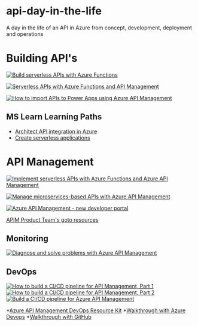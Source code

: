 # api-day-in-the-life
A day in the life of an API in Azure from concept, development, deployment and operations

# Building API's

[![Build serverless APIs with Azure Functions](http://img.youtube.com/vi/499iCgNLDDE/0.jpg)](http://www.youtube.com/watch?v=499iCgNLDDE "Build serverless APIs with Azure Functions")

[![Serverless APIs with Azure Functions and API Management](http://img.youtube.com/vi/6Z5qK9NTA3k/0.jpg)](http://www.youtube.com/watch?v=6Z5qK9NTA3k "Serverless APIs with Azure Functions and API Management")

[![How to import APIs to Power Apps using Azure API Management](http://img.youtube.com/vi/06CRN18kH1k/0.jpg)](http://www.youtube.com/watch?v=06CRN18kH1k "How to import APIs to Power Apps using Azure API Management")

## MS Learn Learning Paths
* [Architect API integration in Azure](https://docs.microsoft.com/en-us/learn/paths/architect-api-integration/)
* [Create serverless applications](https://docs.microsoft.com/en-us/learn/paths/create-serverless-applications/)

# API Management

[![Implement serverless APIs with Azure Functions and Azure API Management](http://img.youtube.com/vi/4fPRxveXGXw/0.jpg)](http://www.youtube.com/watch?v=4fPRxveXGXw "Implement serverless APIs with Azure Functions and Azure API Management")

[![Manage microservices-based APIs with Azure API Management](http://img.youtube.com/vi/RgB8P3Z7q1c/0.jpg)](http://www.youtube.com/watch?v=RgB8P3Z7q1c "Manage microservices-based APIs with Azure API Management")

[![Azure API Management - new developer portal](http://img.youtube.com/vi/5mMtUSmfUlw/0.jpg)](http://www.youtube.com/watch?v=5mMtUSmfUlw "Azure API Management - new developer porta")

[APIM Product Team's goto resources](https://azure.github.io/api-management-resources)

## Monitoring

[![Diagnose and solve problems with Azure API Management](http://img.youtube.com/vi/jkI57Pzd2zc/0.jpg)](http://www.youtube.com/watch?v=jkI57Pzd2zc "Diagnose and solve problems with Azure API Management")


## DevOps 

[![How to build a CI/CD pipeline for API Management, Part 1](http://img.youtube.com/vi/2x1CrzdTcL0/0.jpg)](http://www.youtube.com/watch?v=2x1CrzdTcL0 "How to build a CI/CD pipeline for API Management, Part 1")
[![How to build a CI/CD pipeline for API Management, Part 2](http://img.youtube.com/vi/PDOXI2E6zYA/0.jpg)](http://www.youtube.com/watch?v=PDOXI2E6zYA "How to build a CI/CD pipeline for API Management, Part 2")
[![Build a CI/CD pipeline for Azure API Management](http://img.youtube.com/vi/4Sp2Qvmg6j8/0.jpg)](http://www.youtube.com/watch?v=4Sp2Qvmg6j8 "Build a CI/CD pipeline for Azure API Management")


*[Azure API Management DevOps Resource Kit](https://github.com/Azure/Azure-api-management-devops-resource-kit)
*[Walkthrough with Azure Devops](https://github.com/Azure/azure-api-management-devops-resource-kit/blob/master/docs/AzDO-Example.md)
*[Walkthrough with GitHub](https://github.com/RvLabs/rvlabs-apim-devops)

